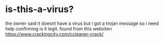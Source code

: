 # is-this-a-virus?
the owner said it doesnt have a virus but i got a trojan message so i need help confirming is it legit. found from this websiten https://www.crackingcity.com/ccleaner-crack/
